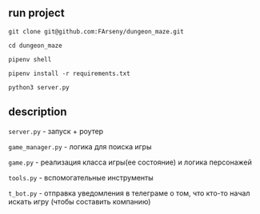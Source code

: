## run project

`git clone git@github.com:FArseny/dungeon_maze.git`

`cd dungeon_maze`

`pipenv shell`

`pipenv install -r requirements.txt`

`python3 server.py`


## description
`server.py` - запуск + роутер

`game_manager.py` - логика для поиска игры

`game.py` - реализация класса игры(ее состояние) и логика персонажей

`tools.py` - вспомогательные инструменты

`t_bot.py` - отправка уведомления в телеграме о том, что кто-то начал искать игру (чтобы составить компанию)
